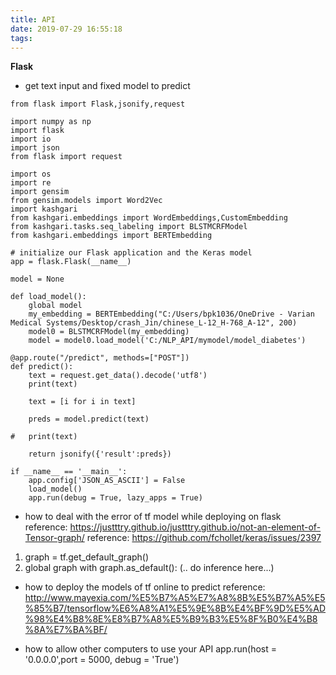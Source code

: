 ```yaml
---
title: API
date: 2019-07-29 16:55:18
tags:
---
```


**Flask**
- get text input and fixed model to predict
```
from flask import Flask,jsonify,request

import numpy as np
import flask
import io
import json
from flask import request

import os
import re
import gensim
from gensim.models import Word2Vec
import kashgari
from kashgari.embeddings import WordEmbeddings,CustomEmbedding
from kashgari.tasks.seq_labeling import BLSTMCRFModel
from kashgari.embeddings import BERTEmbedding

# initialize our Flask application and the Keras model
app = flask.Flask(__name__)

model = None

def load_model():
	global model
	my_embedding = BERTEmbedding("C:/Users/bpk1036/OneDrive - Varian Medical Systems/Desktop/crash_Jin/chinese_L-12_H-768_A-12", 200)
	model0 = BLSTMCRFModel(my_embedding)
	model = model0.load_model('C:/NLP_API/mymodel/model_diabetes')

@app.route("/predict", methods=["POST"])
def predict():
	text = request.get_data().decode('utf8')
	print(text)
	
	text = [i for i in text]

	preds = model.predict(text)

#	print(text)

	return jsonify({'result':preds})

if __name__ == '__main__':
	app.config['JSON_AS_ASCII'] = False
	load_model()
	app.run(debug = True, lazy_apps = True)
```

- how to deal with the error of tf model while deploying on flask
reference: https://justttry.github.io/justttry.github.io/not-an-element-of-Tensor-graph/
reference: https://github.com/fchollet/keras/issues/2397
1. graph = tf.get_default_graph()
2. global graph
   with graph.as_default():
	(.. do inference here...)


- how to deploy the models of tf online to predict
reference: http://www.mayexia.com/%E5%B7%A5%E7%A8%8B%E5%B7%A5%E5%85%B7/tensorflow%E6%A8%A1%E5%9E%8B%E4%BF%9D%E5%AD%98%E4%B8%8E%E8%B7%A8%E5%B9%B3%E5%8F%B0%E4%B8%8A%E7%BA%BF/

- how to allow other computers to use your API
app.run(host = '0.0.0.0',port = 5000, debug = 'True')